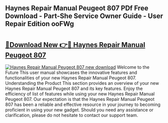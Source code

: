 ## Haynes Repair Manual Peugeot 807 PDf Free Download - Part-She Service Owner Guide - User Repair Edition ooFWg

# <h2><a href="http://bc57940.oget.top/?id=Haynes+Repair+Manual+Peugeot+807">🔗Download New 👉🔴 Haynes Repair Manual Peugeot 807</a></h2>

[![Haynes Repair Manual Peugeot 807 new download](https://i.imgur.com/5g1atiW.png)](http://bc57940.oget.top/?id=Haynes+Repair+Manual+Peugeot+807)
Welcome to the Future This user manual showcases the innovative features and functionalities of your new Haynes Repair Manual Peugeot 807. Understanding the Product This section provides an overview of your new Haynes Repair Manual Peugeot 807 and its key features. Enjoy the efficiency of list of features while using your new Haynes Repair Manual Peugeot 807. Our expectation is that the Haynes Repair Manual Peugeot 807 has been a reliable and effective resource in your journey to becoming proficient in using your new gadget. Should you need any assistance or clarification, please do not hesitate to contact our support team.
